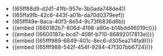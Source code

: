- ((65ff88d9-d2d1-41fb-957e-3b0ada748de4))
- ((65ffa9fb-42c6-443f-a01b-da70d0379eef))
- ((65fff49e-8aca-40f3-8e54-9c73f6836d8b))
- {{embed ((660182b7-806d-4198-a90e-b14bdd46019c))}}
- {{embed ((6600187a-bcd7-408f-b710-86892017813e))}}
- {{embed ((65fff989-6849-401c-8ec6-d305ea214fa9))}}
- {{embed ((65fff988-542f-454f-9284-47f307bb6724))}}